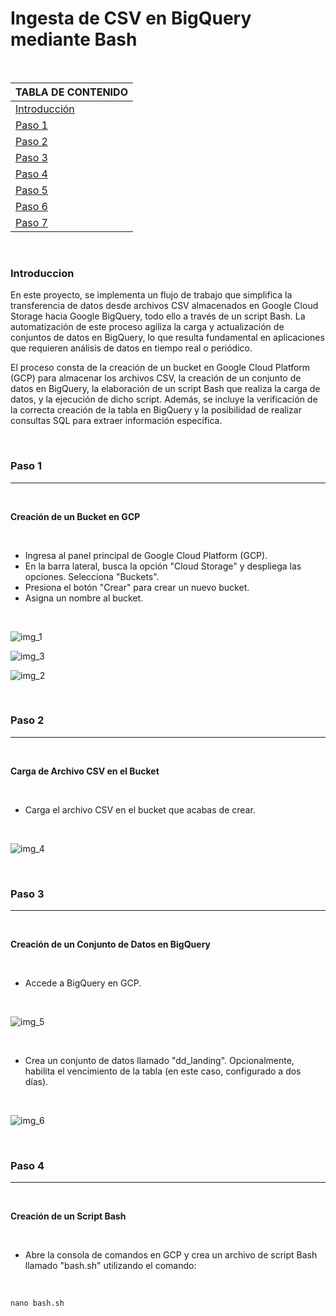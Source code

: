 # Ingesta de CSV en BigQuery mediante Bash

<br>

| TABLA DE CONTENIDO     |
| ------------ |
| [Introducción](#Introducción) |
| [Paso 1](#Paso-1) |
| [Paso 2](#Paso-2) |
| [Paso 3](#Paso-3) |
| [Paso 4](#Paso-4) |
| [Paso 5](#Paso-5) |
| [Paso 6](#Paso-6) |
| [Paso 7](#Paso-7) |

<br>


### Introduccion

En este proyecto, se implementa un flujo de trabajo que simplifica la transferencia de datos desde archivos CSV
almacenados en Google Cloud Storage hacia Google BigQuery, todo ello a través de un script Bash. La automatización de
este proceso agiliza la carga y actualización de conjuntos de datos en BigQuery, lo que resulta fundamental en
aplicaciones que requieren análisis de datos en tiempo real o periódico.

El proceso consta de la creación de un bucket en Google Cloud Platform (GCP) para almacenar los archivos CSV, la
creación de un conjunto de datos en BigQuery, la elaboración de un script Bash que realiza la carga de datos, y la
ejecución de dicho script. Además, se incluye la verificación de la correcta creación de la tabla en BigQuery y la
posibilidad de realizar consultas SQL para extraer información específica.

<br>

### Paso 1
-----------

<br>

**Creación de un Bucket en GCP**


<br>

- Ingresa al panel principal de Google Cloud Platform (GCP).
- En la barra lateral, busca la opción "Cloud Storage" y despliega las opciones.
Selecciona "Buckets".
- Presiona el botón "Crear" para crear un nuevo bucket.
- Asigna un nombre al bucket.


<br>

![img_1](gcp_files/gcp1.png)

![img_3](gcp_files/gcp3.png)

![img_2](gcp_files/gcp2.png)


<br>



### Paso 2
-----------

<br>


**Carga de Archivo CSV en el Bucket**


<br>

- Carga el archivo CSV en el bucket que acabas de crear.

<br>

![img_4](gcp_files/gcp4.png)


<br>


### Paso 3
-----------


<br>

**Creación de un Conjunto de Datos en BigQuery**

<br>


- Accede a BigQuery en GCP.

<br>

![img_5](gcp_files/gcp5.png)


<br>

- Crea un conjunto de datos llamado "dd_landing". Opcionalmente, habilita el vencimiento de la tabla (en este caso, configurado a dos días).

<br>

![img_6](gcp_files/gcp6.png)


<br>

### Paso 4
-----------

<br>

**Creación de un Script Bash**

<br>

- Abre la consola de comandos en GCP y crea un archivo de script Bash llamado "bash.sh" utilizando el comando:

<br>

```cmd
nano bash.sh

```











